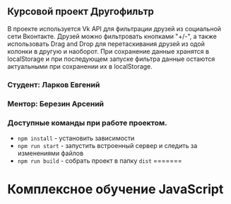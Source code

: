 
## Курсовой проект Другофильтр
В проекте используется Vk API для фильтрации друзей из социальной сети Вконтакте.
Друзей можно фильтровать кнопками "+/-", а также использовать Drag and Drop для перетаскивания друзей из одой колонки в другую и наоборот.
При сохранение данные хранятся в localStorage и при последующем запуске фильтра данные остаются актуальными при сохранении их в localStorage.

### Студент: Ларков Евгений
### Ментор: Березин Арсений

### Доступные команды при работе проектом.

* `npm install` - установить зависимости
* `npm run start` - запустить встроенный сервер и следить за изменениями файлов
* `npm run build` - собрать проект в папку `dist`
=======
# Комплексное обучение JavaScript

